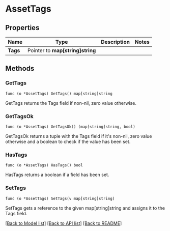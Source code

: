 # AssetTags

## Properties

Name | Type | Description | Notes
------------ | ------------- | ------------- | -------------
**Tags** | Pointer to **map[string]string** |  | 

## Methods

### GetTags

`func (o *AssetTags) GetTags() map[string]string`

GetTags returns the Tags field if non-nil, zero value otherwise.

### GetTagsOk

`func (o *AssetTags) GetTagsOk() (map[string]string, bool)`

GetTagsOk returns a tuple with the Tags field if it's non-nil, zero value otherwise
and a boolean to check if the value has been set.

### HasTags

`func (o *AssetTags) HasTags() bool`

HasTags returns a boolean if a field has been set.

### SetTags

`func (o *AssetTags) SetTags(v map[string]string)`

SetTags gets a reference to the given map[string]string and assigns it to the Tags field.


[[Back to Model list]](../README.md#documentation-for-models) [[Back to API list]](../README.md#documentation-for-api-endpoints) [[Back to README]](../README.md)


